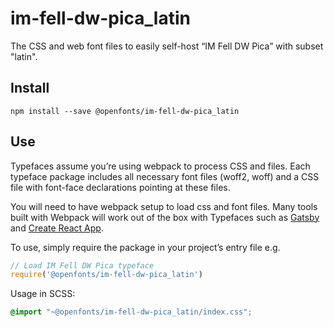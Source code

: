
# im-fell-dw-pica_latin

The CSS and web font files to easily self-host “IM Fell DW Pica” with subset "latin".

## Install

`npm install --save @openfonts/im-fell-dw-pica_latin`

## Use

Typefaces assume you’re using webpack to process CSS and files. Each typeface
package includes all necessary font files (woff2, woff) and a CSS file with
font-face declarations pointing at these files.

You will need to have webpack setup to load css and font files. Many tools built
with Webpack will work out of the box with Typefaces such as [Gatsby](https://github.com/gatsbyjs/gatsby)
and [Create React App](https://github.com/facebookincubator/create-react-app).

To use, simply require the package in your project’s entry file e.g.

```javascript
// Load IM Fell DW Pica typeface
require('@openfonts/im-fell-dw-pica_latin')
```

Usage in SCSS:
```scss
@import "~@openfonts/im-fell-dw-pica_latin/index.css";
```
